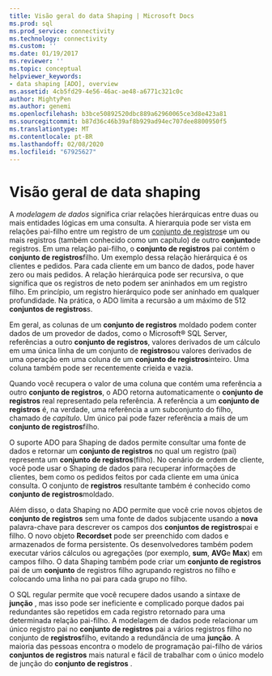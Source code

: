 ```yaml
---
title: Visão geral do data Shaping | Microsoft Docs
ms.prod: sql
ms.prod_service: connectivity
ms.technology: connectivity
ms.custom: ''
ms.date: 01/19/2017
ms.reviewer: ''
ms.topic: conceptual
helpviewer_keywords:
- data shaping [ADO], overview
ms.assetid: 4cb5fd29-4e56-46ac-ae48-a6771c321c0c
author: MightyPen
ms.author: genemi
ms.openlocfilehash: b3bce50892520dbc889a62960065ce3d8e423a81
ms.sourcegitcommit: b87d36c46b39af8b929ad94ec707dee8800950f5
ms.translationtype: MT
ms.contentlocale: pt-BR
ms.lasthandoff: 02/08/2020
ms.locfileid: "67925627"
---
```

# <a name="data-shaping-overview"></a>Visão geral de data shaping
A *modelagem de dados* significa criar relações hierárquicas entre duas ou mais entidades lógicas em uma consulta. A hierarquia pode ser vista em relações pai-filho entre um registro de um [conjunto de registros](../../../ado/reference/ado-api/recordset-object-ado.md)e um ou mais registros (também conhecido como um capítulo) de outro **conjunto**de registros. Em uma relação pai-filho, o **conjunto de registros** pai contém o **conjunto de registros**filho. Um exemplo dessa relação hierárquica é os clientes e pedidos. Para cada cliente em um banco de dados, pode haver zero ou mais pedidos. A relação hierárquica pode ser recursiva, o que significa que os registros de neto podem ser aninhados em um registro filho. Em princípio, um registro hierárquico pode ser aninhado em qualquer profundidade. Na prática, o ADO limita a recursão a um máximo de 512 **conjuntos de registros**s.  
  
 Em geral, as colunas de um **conjunto de registros** moldado podem conter dados de um provedor de dados, como o Microsoft® SQL Server, referências a outro **conjunto de registros**, valores derivados de um cálculo em uma única linha de um conjunto de **registros**ou valores derivados de uma operação em uma coluna de um **conjunto de registros**inteiro. Uma coluna também pode ser recentemente crieida e vazia.  
  
 Quando você recupera o valor de uma coluna que contém uma referência a outro **conjunto de registros**, o ADO retorna automaticamente o **conjunto de registros** real representado pela referência. A referência a um **conjunto de registros** é, na verdade, uma referência a um subconjunto do filho, chamado de *capítulo*. Um único pai pode fazer referência a mais de um **conjunto de registros**filho.  
  
 O suporte ADO para Shaping de dados permite consultar uma fonte de dados e retornar um **conjunto de registros** no qual um registro (pai) representa um **conjunto de registros**(filho). No cenário de ordem de cliente, você pode usar o Shaping de dados para recuperar informações de clientes, bem como os pedidos feitos por cada cliente em uma única consulta. O conjunto de **registros** resultante também é conhecido como **conjunto de registros**moldado.  
  
 Além disso, o data Shaping no ADO permite que você crie novos objetos de **conjunto de registros** sem uma fonte de dados subjacente usando a **nova** palavra-chave para descrever os campos dos **conjuntos de registros**pai e filho. O novo objeto **Recordset** pode ser preenchido com dados e armazenados de forma persistente. Os desenvolvedores também podem executar vários cálculos ou agregações (por exemplo, **sum**, **AVG**e **Max**) em campos filho. O data Shaping também pode criar um **conjunto de registros** pai de um **conjunto** de registros filho agrupando registros no filho e colocando uma linha no pai para cada grupo no filho.  
  
 O SQL regular permite que você recupere dados usando a sintaxe de **junção** , mas isso pode ser ineficiente e complicado porque dados pai redundantes são repetidos em cada registro retornado para uma determinada relação pai-filho. A modelagem de dados pode relacionar um único registro pai no **conjunto de registros** pai a vários registros filho no conjunto de **registros**filho, evitando a redundância de uma **junção**. A maioria das pessoas encontra o modelo de programação pai-filho de vários **conjuntos de registros** mais natural e fácil de trabalhar com o único modelo de junção do **conjunto de registros** .
